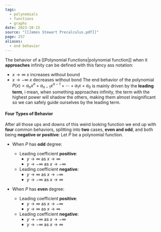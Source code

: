 ```yaml
---
tags:
  - polynomials
  - functions
  - graphs
date: 2023-10-15
source: "[[James Stewart Precalculus.pdf]]"
page: 257
aliases:
  - end behavior
---
```

The behavior of a [[Polynomial Functions|polynomial function]] when it **approaches** infinity can be defined with this fancy ass notation:
- $x \rightarrow \infty$  $x$ increases without bound
- $x \rightarrow -\infty$ $x$ decreases without bond
The end behavior of the polynomial $P(x) = a_{n}x^{n}+ a_{n-1}x^{n-1}+ \cdots + a_{1}x + a_{0}$ is mainly driven by the **leading term**, i mean, when something approaches infinity, the term with the highest power will shadow the others, making them almost insignificant so we can safely guide ourselves by the leading term.
#### Four Types of Behavior
After all those ups and downs of this weird looking function we end up with **four** common behaviors, splitting into **two** cases, **even and odd**, and both being **negative or positive**:
Let $P$ be a polynomial function.
- When $P$ has **odd** degree: 
	- Leading coefficient **positive**:
		- $y \rightarrow \infty$ as $x \rightarrow \infty$ 
		- $y \rightarrow -\infty$ as $x \rightarrow -\infty$ 
	- Leading coefficient **negative**:
		- $y \rightarrow \infty$ as $x \rightarrow -\infty$ 
		- $y \rightarrow -\infty$ as $x \rightarrow \infty$

- When $P$ has **even** degree:
	- Leading coefficient **positive**:
		- $y \rightarrow \infty$ as $x \rightarrow -\infty$
		- $y \rightarrow \infty$ as $x \rightarrow \infty$  
	- Leading coefficient **negative**:
		- $y \rightarrow -\infty$ as $x \rightarrow -\infty$
		- $y \rightarrow -\infty$ as $x \rightarrow \infty$   